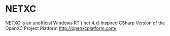 NETXC
=====

NETXC is an unofficial Windows RT (.net 4.x)  inspired CSharp Version of the OpenXC Project Platform http://openxcplatform.com/